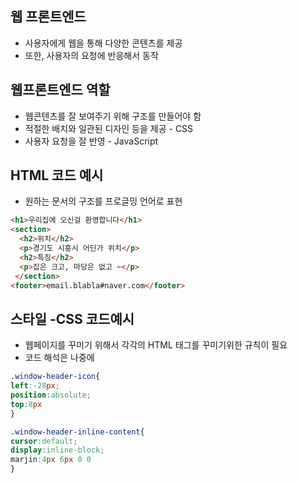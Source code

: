 ## 웹 프론트엔드
- 사용자에게 웹을 통해 다양한 콘텐츠를 제공
- 또한, 사용자의 요청에 반응해서 동작
## 웹프론트엔드 역할
- 웹콘텐츠를 잘 보여주기 위해 구조를 만들어야 함
- 적절한 배치와 일관된 디자인 등을 제공 - CSS
- 사용자 요청을 잘 반영 - JavaScript

## HTML 코드 예시
- 원하는 문서의 구조를 프로글밍 언어로 표현
```html
<h1>우리집에 오신걸 환영합니다</h1>
<section>
  <h2>위치</h2>
  <p>경기도 시흥시 어딘가 위치</p>
  <h2>특징</h2>
  <p>집은 크고, 마당은 없고 ~</p>
 </section>
<footer>email.blabla#naver.com</footer>
```
## 스타일 -CSS 코드예시
- 웹페이지를 꾸미기 위해서 각각의 HTML 태그를 꾸미기위한 규칙이 필요
- 코드 해석은 나중에
```CSS
.window-header-icon{
left:-28px;
position:absolute;
top:8px
}

.window-header-inline-content{
cursor:default;
display:inline-block;
marjin:4px 6px 0 0
}
```

